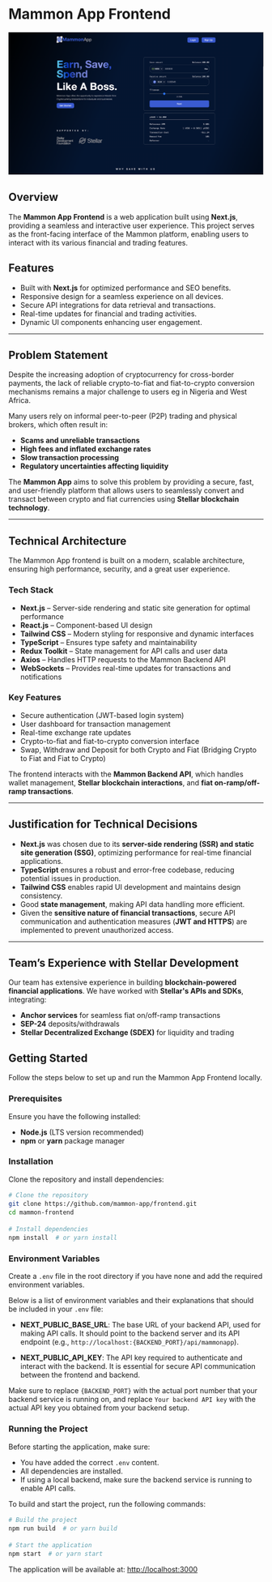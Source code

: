 # Mammon App Frontend

![alt text](./public/images/mammonapp.png)

## Overview
The **Mammon App Frontend** is a web application built using **Next.js**, providing a seamless and interactive user experience. 
This project serves as the front-facing interface of the Mammon platform, enabling users to interact with its various financial and trading features.

## Features
- Built with **Next.js** for optimized performance and SEO benefits.
- Responsive design for a seamless experience on all devices.
- Secure API integrations for data retrieval and transactions.
- Real-time updates for financial and trading activities.
- Dynamic UI components enhancing user engagement.

---

## Problem Statement

Despite the increasing adoption of cryptocurrency for cross-border payments, the lack of reliable crypto-to-fiat and fiat-to-crypto 
conversion mechanisms remains a major challenge to users eg in Nigeria and West Africa.

Many users rely on informal peer-to-peer (P2P) trading and physical brokers, which often result in:

- **Scams and unreliable transactions**
- **High fees and inflated exchange rates**
- **Slow transaction processing**
- **Regulatory uncertainties affecting liquidity**

The **Mammon App** aims to solve this problem by providing a secure, fast, and user-friendly platform that allows users to seamlessly 
convert and transact between crypto and fiat currencies using **Stellar blockchain technology**.

---

## Technical Architecture

The Mammon App frontend is built on a modern, scalable architecture, ensuring high performance, security, and a great user experience.

### **Tech Stack**

- **Next.js** – Server-side rendering and static site generation for optimal performance
- **React.js** – Component-based UI design
- **Tailwind CSS** – Modern styling for responsive and dynamic interfaces
- **TypeScript** – Ensures type safety and maintainability
- **Redux Toolkit** – State management for API calls and user data
- **Axios** – Handles HTTP requests to the Mammon Backend API
- **WebSockets** – Provides real-time updates for transactions and notifications

### **Key Features**

- Secure authentication (JWT-based login system)
- User dashboard for transaction management
- Real-time exchange rate updates
- Crypto-to-fiat and fiat-to-crypto conversion interface
- Swap, Withdraw and Deposit for both Crypto and Fiat (Bridging Crypto to Fiat and Fiat to Crypto)

The frontend interacts with the **Mammon Backend API**, which handles wallet management, **Stellar blockchain interactions**, and **fiat on-ramp/off-ramp transactions**.

---

## Justification for Technical Decisions

- **Next.js** was chosen due to its **server-side rendering (SSR) and static site generation (SSG)**, optimizing performance for real-time financial applications.
- **TypeScript** ensures a robust and error-free codebase, reducing potential issues in production.
- **Tailwind CSS** enables rapid UI development and maintains design consistency.
- Good **state management**, making API data handling more efficient.
- Given the **sensitive nature of financial transactions**, secure API communication and authentication measures (**JWT and HTTPS**) are implemented to prevent unauthorized access.

---

## Team’s Experience with Stellar Development

Our team has extensive experience in building **blockchain-powered financial applications**. We have worked with **Stellar's APIs and SDKs**, integrating:

- **Anchor services** for seamless fiat on/off-ramp transactions
- **SEP-24** deposits/withdrawals
- **Stellar Decentralized Exchange (SDEX)** for liquidity and trading


## Getting Started
Follow the steps below to set up and run the Mammon App Frontend locally.

### Prerequisites
Ensure you have the following installed:
- **Node.js** (LTS version recommended)
- **npm** or **yarn** package manager

### Installation
Clone the repository and install dependencies:
```bash
# Clone the repository
git clone https://github.com/mammon-app/frontend.git
cd mammon-frontend

# Install dependencies
npm install  # or yarn install
```

### Environment Variables
Create a `.env` file in the root directory if you have none and add the required environment variables. 

Below is a list of environment variables and their explanations that should be included in your `.env` file:

- **NEXT_PUBLIC_BASE_URL**: The base URL of your backend API, used for making API calls. It should point to the backend server and its API endpoint (e.g., `http://localhost:{BACKEND_PORT}/api/mammonapp`).
  
- **NEXT_PUBLIC_API_KEY**: The API key required to authenticate and interact with the backend. It is essential for secure API communication between the frontend and backend.

Make sure to replace `{BACKEND_PORT}` with the actual port number that your backend service is running on, and replace `Your backend API key` with the actual API key you obtained from your backend setup.

### Running the Project
Before starting the application, make sure:
- You have added the correct `.env` content.
- All dependencies are installed.
- If using a local backend, make sure the backend service is running to enable API calls.

To build and start the project, run the following commands:
```bash
# Build the project
npm run build  # or yarn build

# Start the application
npm start  # or yarn start
```

The application will be available at: [http://localhost:3000](http://localhost:3000)